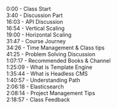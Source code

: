 0:00 - Class Start  
3:40 - Discussion Part  
16:03 - API Discussion  
16:54 - Vertical Scaling  
19:00 - Horizontal Scaling  
31:47 - Course Journey  
34:26 - Time Management & Class tips  
41:25 - Problem Solving Discussion  
1:07:17 - Recommended Books & Channel  
1:25:09 - What is Template Engine  
1:35:44 - What is Headless CMS  
1:40:57 - Understanding Path  
2:06:18 - Elasticsearch  
2:08:14 - Project Management Tips  
2:18:57 - Class Feedback  
